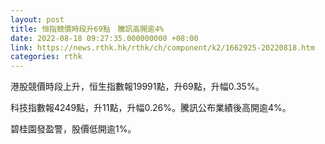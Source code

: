 ```yaml
---
layout: post
title: 恒指競價時段升69點　騰訊高開逾4%
date: 2022-08-18 09:27:35.000000000 +08:00
link: https://news.rthk.hk/rthk/ch/component/k2/1662925-20220818.htm
categories: rthk
---
```


港股競價時段上升，恒生指數報19991點，升69點，升幅0.35%。

科技指數報4249點，升11點，升幅0.26%。騰訊公布業績後高開逾4%。

碧桂園發盈警，股價低開逾1%。
